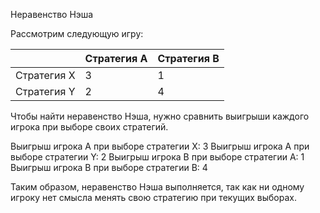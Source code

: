 Неравенство Нэша

Рассмотрим следующую игру:

|         | Стратегия A | Стратегия B |
|---------|-------------|-------------|
| Стратегия X |      3      |      1      |
| Стратегия Y |      2      |      4      |

Чтобы найти неравенство Нэша, нужно сравнить выигрыши каждого игрока при выборе своих стратегий.

Выигрыш игрока A при выборе стратегии X: 3
Выигрыш игрока A при выборе стратегии Y: 2
Выигрыш игрока B при выборе стратегии A: 1
Выигрыш игрока B при выборе стратегии B: 4

Таким образом, неравенство Нэша выполняется, так как ни одному игроку нет смысла менять свою стратегию при текущих выборах.

